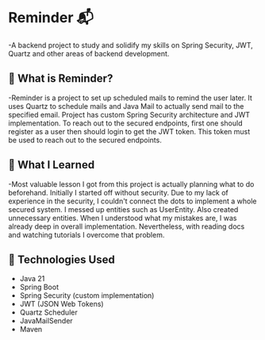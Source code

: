 # Reminder 📬  
-A backend project to study and solidify my skills on Spring Security, JWT, Quartz and other areas of backend development.

## 📌 What is Reminder?
-Reminder is a project to set up scheduled mails to remind the user later. It uses Quartz to schedule mails and Java Mail to actually send mail to the specified email.
Project has custom Spring Security architecture and JWT implementation. To reach out to the secured endpoints, first one should register as a user then should login to 
get the JWT token. This token must be used to reach out to the secured endpoints.

## 🧠 What I Learned
-Most valuable lesson I got from this project is actually planning what to do beforehand. Initially I started off without security. Due to my lack of experience in the security, I couldn't connect the dots
to implement a whole secured system. I messed up entities such as UserEntity. Also created unnecessary entities. When I understood what my mistakes are, I was already deep in overall
implementation. Nevertheless, with reading docs and watching tutorials I overcome that problem.


## 🚀 Technologies Used

- Java 21
- Spring Boot
- Spring Security (custom implementation)
- JWT (JSON Web Tokens)
- Quartz Scheduler
- JavaMailSender
- Maven
